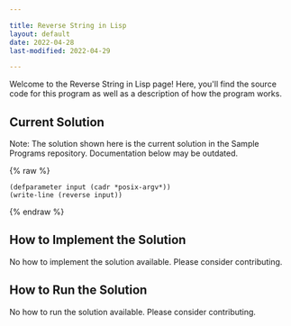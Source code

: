```yaml
---

title: Reverse String in Lisp
layout: default
date: 2022-04-28
last-modified: 2022-04-29

---
```


Welcome to the Reverse String in Lisp page! Here, you'll find the source code for this program as well as a description of how the program works.

## Current Solution

Note: The solution shown here is the current solution in the Sample Programs repository. Documentation below may be outdated.

{% raw %}

```Lisp
(defparameter input (cadr *posix-argv*))
(write-line (reverse input))

```

{% endraw %}

## How to Implement the Solution

No how to implement the solution available. Please consider contributing.

## How to Run the Solution

No how to run the solution available. Please consider contributing.